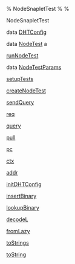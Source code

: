% NodeSnapletTest
% 
% 

NodeSnapletTest

data [DHTConfig](NodeSnapletTest.html#t:DHTConfig)

data [NodeTest](NodeSnapletTest.html#t:NodeTest) a

[runNodeTest](NodeSnapletTest.html#v:runNodeTest)

data [NodeTestParams](NodeSnapletTest.html#t:NodeTestParams)

[setupTests](NodeSnapletTest.html#v:setupTests)

[createNodeTest](NodeSnapletTest.html#v:createNodeTest)

[sendQuery](NodeSnapletTest.html#v:sendQuery)

[req](NodeSnapletTest.html#v:req)

[query](NodeSnapletTest.html#v:query)

[pull](NodeSnapletTest.html#v:pull)

[pc](NodeSnapletTest.html#v:pc)

[ctx](NodeSnapletTest.html#v:ctx)

[addr](NodeSnapletTest.html#v:addr)

[initDHTConfig](NodeSnapletTest.html#v:initDHTConfig)

[insertBinary](NodeSnapletTest.html#v:insertBinary)

[lookupBinary](NodeSnapletTest.html#v:lookupBinary)

[decodeL](NodeSnapletTest.html#v:decodeL)

[fromLazy](NodeSnapletTest.html#v:fromLazy)

[toStrings](NodeSnapletTest.html#v:toStrings)

[toString](NodeSnapletTest.html#v:toString)
